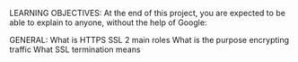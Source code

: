 LEARNING OBJECTIVES:
At the end of this project, you are expected to be able to explain to anyone, without the help of Google:

GENERAL:
    What is HTTPS SSL 2 main roles
    What is the purpose encrypting traffic
    What SSL termination means